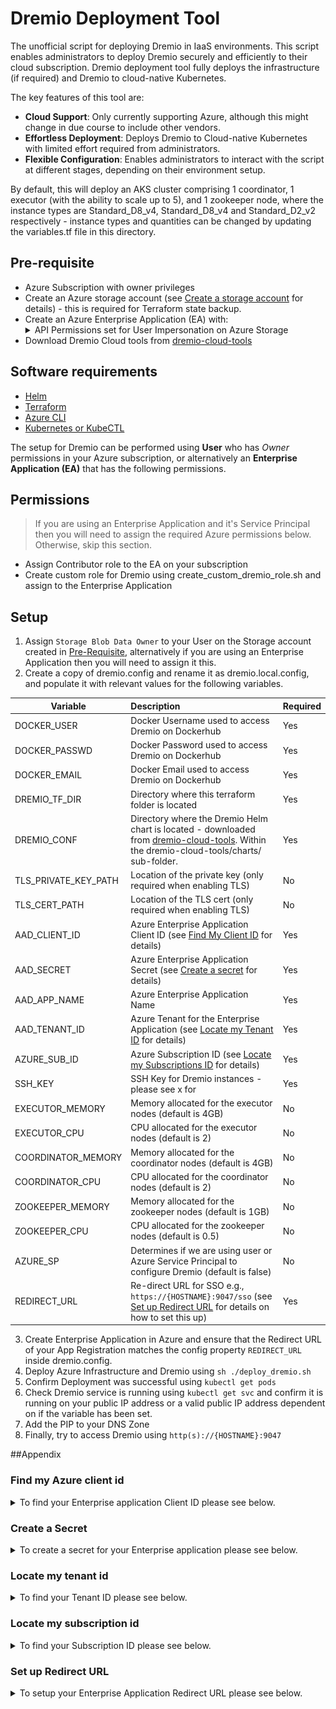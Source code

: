 Dremio Deployment Tool
====

The unofficial script for deploying Dremio in IaaS environments. This script enables administrators to deploy Dremio securely and efficiently to their cloud subscription. Dremio deployment tool fully deploys the infrastructure (if required) and Dremio to cloud-native Kubernetes. 

The key features of this tool are:

- **Cloud Support**: Only currently supporting Azure, although this might change in due course to include other vendors.
- **Effortless Deployment**: Deploys Dremio to Cloud-native Kubernetes with limited effort required from administrators.
- **Flexible Configuration**: Enables administrators to interact with the script at different stages, depending on their environment setup.

By default, this will deploy an AKS cluster comprising 1 coordinator, 1 executor (with the ability to scale up to 5), and 1 zookeeper node, where the instance types are Standard_D8_v4, Standard_D8_v4 and Standard_D2_v2 respectively - instance types and quantities can be changed by updating the variables.tf file in this directory. 

## Pre-requisite

- Azure Subscription with owner privileges
- Create an Azure storage account (see [Create a storage account](https://docs.microsoft.com/en-us/azure/storage/common/storage-account-create?tabs=azure-portal) for details) - this is required for Terraform state backup.
- Create an Azure Enterprise Application (EA) with:
  <details>
    <summary markdown="span">API Permissions set for User Impersonation on Azure Storage</summary>
    <ol>
        <li> Inside the Enterprise Application select <b>API Permissions</b></li>
        <li>Select <b>Add Permission</b></li>
        <li>Search for and click <b>Azure Storage</b></li>
        <li>Tick the checkbox at the side of user_impersonation and select add permissions.</li>
    </ol>
    <br/>
    <img src="images/AzureStorage.jpg" width="800" height="400"/>
  </details>
- Download Dremio Cloud tools from [dremio-cloud-tools](https://github.com/dremio/dremio-cloud-tools)

## Software requirements
- [Helm](https://helm.sh/)
- [Terraform](https://www.terraform.io/downloads)
- [Azure CLI](https://docs.microsoft.com/en-us/cli/azure/install-azure-cli)
- [Kubernetes or KubeCTL](https://kubernetes.io/docs/tasks/tools/)

The setup for Dremio can be performed using <b>User</b> who has <i>Owner</i> permissions in your Azure subscription, or alternatively an <b>Enterprise Application (EA)</b> that has the following permissions.

## Permissions
> If you are using an Enterprise Application and it's Service Principal then you will need to assign the required Azure permissions below. Otherwise, skip this section.

- Assign Contributor role to the EA on your subscription
- Create custom role for Dremio using create_custom_dremio_role.sh and assign to the Enterprise Application

## Setup
1. Assign ```Storage Blob Data Owner``` to your User on the Storage account created in [Pre-Requisite](#pre-requisite), alternatively if you are using an Enterprise Application then you will need to assign it this.
2. Create a copy of dremio.config and rename it as dremio.local.config, and populate it with relevant values for the following variables.

| Variable  	| Description  | Required 	|
|---	|:---	|	---|
| DOCKER_USER 	| Docker Username used to access Dremio on Dockerhub 	| Yes 	|
| DOCKER_PASSWD 	| Docker Password used to access Dremio on Dockerhub 	| Yes 	|
| DOCKER_EMAIL 	| Docker Email used to access Dremio on Dockerhub 	| Yes 	|
| DREMIO_TF_DIR 	| Directory where this terraform folder is located 	| Yes 	|
| DREMIO_CONF 	| Directory where the Dremio Helm chart is located - downloaded from [dremio-cloud-tools](https://github.com/dremio/dremio-cloud-tools). Within the dremio-cloud-tools/charts/ sub-folder.	| Yes 	|
| TLS_PRIVATE_KEY_PATH 	| Location of the private key (only required when enabling TLS) 	| No 	|
| TLS_CERT_PATH 	| Location of the TLS cert (only required when enabling TLS) 	| No 	|
| AAD_CLIENT_ID 	| Azure Enterprise Application Client ID (see [Find My Client ID](#find-my-azure-client-id) for details)	| Yes 	|
| AAD_SECRET 	| Azure Enterprise Application Secret (see [Create a secret](#create-a-secret) for details) 	| Yes 	|
| AAD_APP_NAME 	| Azure Enterprise Application Name 	| Yes 	|
| AAD_TENANT_ID 	| Azure Tenant for the Enterprise Application (see [Locate my Tenant ID](#locate-my-tenant-id) for details) 	| Yes 	|
| AZURE_SUB_ID 	| Azure Subscription ID (see [Locate my Subscriptions ID](#locate-my-subscription-id) for details)	| Yes 	|
| SSH_KEY 	| SSH Key for Dremio instances - please see x for 	| Yes 	|
| EXECUTOR_MEMORY 	| Memory allocated for the executor nodes (default is 4GB) 	| No 	|
| EXECUTOR_CPU 	| CPU allocated for the executor nodes (default is 2) 	| No 	|
| COORDINATOR_MEMORY 	| Memory allocated for the coordinator nodes (default is 4GB) 	| No 	|
| COORDINATOR_CPU 	| CPU allocated for the coordinator nodes (default is 2) 	| No 	|
| ZOOKEEPER_MEMORY 	| Memory allocated for the zookeeper nodes (default is 1GB) 	| No 	|
| ZOOKEEPER_CPU 	| CPU allocated for the zookeeper nodes (default is 0.5) 	| No 	|
| AZURE_SP 	| Determines if we are using user or Azure Service Principal to configure Dremio (default is false) 	| No 	|
| REDIRECT_URL 	| Re-direct URL for SSO e.g., ```https://{HOSTNAME}:9047/sso``` (see [Set up Redirect URL](#set-up-redirect-url) for details on how to set this up)	| Yes 	|

3. Create Enterprise Application in Azure and ensure that the Redirect URL of your App Registration matches the config property ```REDIRECT_URL``` inside dremio.config.
4. Deploy Azure Infrastructure and Dremio using ```sh ./deploy_dremio.sh```
5. Confirm Deployment was successful using ```kubectl get pods```
6. Check Dremio service is running using ```kubectl get svc``` and confirm it is running on your public IP address or a valid public IP address dependent on if the variable has been set.
7. Add the PIP to your DNS Zone
8. Finally, try to access Dremio using ```http(s)://{HOSTNAME}:9047```

##Appendix

### Find my Azure client id
<details>
  <summary markdown="span">To find your Enterprise application Client ID please see below.</summary>
    <br/>
    <ol>
        <li> Select the Enterprise Application name using Home->App Registrations</li>
        <li> In the overview section you will see <b>Application (client) ID</b>. This is the client id required by the Dremio deployer.</li>
        <li> Copy this ID using the <b>Copy to clipboard</b> icon on the right of the id and paste this in your dremio.config file under the property <b>AAD_CLIENT_ID</b>.</li>
    </ol>
    <br/>
</details>

### Create a Secret
<details>
  <summary markdown="span">To create a secret for your Enterprise application please see below.</summary>
    <br/>
    <ol>
        <li> Select the Enterprise Application name using Home->App Registrations</li>
        <li> In the menu on the left-hand side, select <b>Certificates & secrets</b></li>
        <li> Click the + icon next to <b>New client secret</b>. This will open up a menu whereby you can set the secret name and expiration time.</li>
        <li> Once you have input your details then just select <b>Add</b>. This will create a secret for your Enterprise Application and add it to the list of secrets see below.</li>
        <li> Locate the new secret and select the <b>Copy to clipboard</b> icon to the right of the Value field in the table. <i>Note this value will only be available for this session, so make sure you store it in a safe location.</i></li>
        <li> Paste it in your dremio.config file under the property <b>AAD_SECRET</b></li>
    </ol>
    <br/>
    <img src="images/AzureSecret.jpg"/>
</details>

### Locate my tenant id
<details>
  <summary markdown="span">To find your Tenant ID please see below.</summary>
    <br/>
    <ol>
        <li> Select <b>Azure Active Directory</b> under Azure services</li>
        <li> Select <b>Properties</b></li>
        <li> Then, scroll down to the <b>Tenant ID</b> field, and select the <b>Copy to clipboard</b> icon to the right of the value in the box</li>
        <li> Paste this in your dremio.config file under the property <b>AAD_TENANT_ID</b>.</li>
    </ol>
    <br/>
</details>

### Locate my subscription id
<details>
  <summary markdown="span">To find your Subscription ID please see below.</summary>
    <br/>
    <ol>
        <li> Navigate to Home by clicking the <b>Microsoft Azure</b> icon at the top left-hand side of the screen</li>
        <li> Select <b>Subscriptions</b> under Azure Services. Alternatively, search for <b>Subscriptions</b> in the search bar at the top of the screen.</li>
        <li> Select the subscription that you are planning to deploy Dremio to</li>
        <li> Under <b>Essentials</b> you will see your Subscription ID. Select the <b>Copy to clipboard</b> icon and paste it in your dremio.config file under the property <b>AZURE_SUB_ID</b>.</li>
    </ol>
    <br/>
</details>

### Set up Redirect URL
<details>
  <summary markdown="span">To setup your Enterprise Application Redirect URL please see below.</summary>
    <br/>
    <ol>
        <li> Select the Enterprise Application name using Home->App Registrations</li>
        <li> In the menu on the left-hand side, select <b></b>Authentication</b>.</li>
        <li> Navigate to the box with the title <b>Web</b> and select <b>Add URI</b></li>
        <li> Input the URL that you want to use for your Dremio instance, followed by /sso e.g., https://{MY DOMAIN}/sso</li>
        <li> Select save. Now your Redirect URL should be setup for Dremio to authenticate your users using SSO</li>
    </ol>
    <br/>
</details>